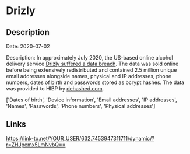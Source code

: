 # Drizly

## Description

Date: 2020-07-02

Description:
In approximately July 2020, the US-based online alcohol delivery service <a href="https://techcrunch.com/2020/07/28/drizly-data-breach/" target="_blank" rel="noopener">Drizly suffered a data breach</a>. The data was sold online before being extensively redistributed and contained 2.5 million unique email addresses alongside names, physical and IP addresses, phone numbers, dates of birth and passwords stored as bcrypt hashes. The data was provided to HIBP by <a href="https://dehashed.com/" target="_blank" rel="noopener">dehashed.com</a>.


['Dates of birth', 'Device information', 'Email addresses', 'IP addresses', 'Names', 'Passwords', 'Phone numbers', 'Physical addresses']

## Links

https://link-to.net/YOUR_USER/632.7453947311711/dynamic/?r=ZHJpemx5LmNvbQ==